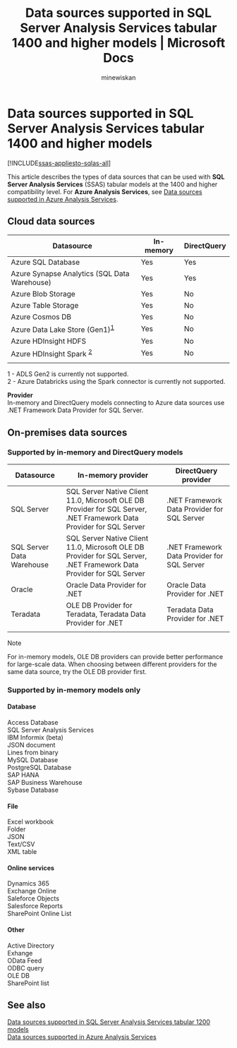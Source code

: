 ﻿---
title: "Data sources supported in SQL Server Analysis Services tabular 1400 and higher models | Microsoft Docs"
description: Learn about the types of data sources that can be used with SQL Server Analysis Services (SSAS) tabular models at the 1400 and higher compatibility level.
ms.date: 07/30/2020
ms.prod: sql
ms.technology: analysis-services
ms.custom: tabular-models
ms.topic: conceptual
ms.author: owend
ms.reviewer: owend
author: minewiskan
monikerRange: "asallproducts-allversions || >= sql-analysis-services-2016"
---
# Data sources supported in SQL Server Analysis Services tabular 1400 and higher models

[!INCLUDE[ssas-appliesto-sqlas-all](../includes/ssas-appliesto-sqlas-all.md)]

This article describes the types of data sources that can be used with **SQL Server Analysis Services** (SSAS) tabular models at the 1400 and higher compatibility level. For **Azure Analysis Services**, see [Data sources supported in Azure Analysis Services](https://docs.microsoft.com/azure/analysis-services/analysis-services-datasource).

## Cloud data sources

|Datasource  |In-memory  |DirectQuery  |
|---------|---------|---------|
|Azure SQL Database     |   Yes      |    Yes      |
|Azure Synapse Analytics (SQL Data Warehouse)     |   Yes      |   Yes       |
|Azure Blob Storage     |   Yes       |    No      |
|Azure Table Storage    |   Yes       |    No      |
|Azure Cosmos DB     |  Yes        |  No        |
|Azure Data Lake Store (Gen1)<sup>[1](#gen2)</sup>      |   Yes       |    No      |
|Azure HDInsight HDFS    |     Yes     |   No       |
|Azure HDInsight Spark <sup>[2](#databricks)</sup>     |   Yes       |   No       |
||||

<a name="gen2">1</a> - ADLS Gen2 is currently not supported.  
<a name="databricks">2</a> - Azure Databricks using the Spark connector is currently not supported.  

**Provider**  
In-memory and DirectQuery models connecting to Azure data sources use .NET Framework Data Provider for SQL Server.

## On-premises data sources

### Supported by in-memory and DirectQuery models

|Datasource | In-memory provider | DirectQuery provider |
|  --- | --- | --- |
| SQL Server |SQL Server Native Client 11.0, Microsoft OLE DB Provider for SQL Server, .NET Framework Data Provider for SQL Server | .NET Framework Data Provider for SQL Server |
| SQL Server Data Warehouse |SQL Server Native Client 11.0, Microsoft OLE DB Provider for SQL Server, .NET Framework Data Provider for SQL Server | .NET Framework Data Provider for SQL Server |
| Oracle | Oracle Data Provider for .NET |Oracle Data Provider for .NET | |
| Teradata |OLE DB Provider for Teradata, Teradata Data Provider for .NET |Teradata Data Provider for .NET | |
| | | |

> [!NOTE]
> For in-memory models, OLE DB providers can provide better performance for large-scale data. When choosing between different providers for the same data source, try the OLE DB provider first.  

### Supported by in-memory models only

#### Database

Access Database  
SQL Server Analysis Services  
IBM Informix (beta)  
JSON document  
Lines from binary  
MySQL Database  
PostgreSQL Database  
SAP HANA  
SAP Business Warehouse  
Sybase Database  

#### File

Excel workbook  
Folder  
JSON  
Text/CSV  
XML table  

#### Online services

Dynamics 365  
Exchange Online  
Saleforce Objects  
Salesforce Reports  
SharePoint Online List  

#### Other

Active Directory  
Exhange  
OData Feed  
ODBC query  
OLE DB  
SharePoint list  

## See also

[Data sources supported in SQL Server Analysis Services tabular 1200  models](data-sources-supported-ssas-tabular.md)  
[Data sources supported in Azure Analysis Services](https://docs.microsoft.com/azure/analysis-services/analysis-services-datasource)  
